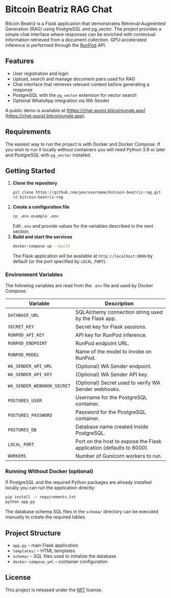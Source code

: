 # Bitcoin Beatriz RAG Chat

Bitcoin Beatriz is a Flask application that demonstrates Retrieval‑Augmented Generation (RAG) using PostgreSQL and pg\_vector. The project provides a simple chat interface where responses can be enriched with contextual information retrieved from a document collection. GPU‑accelerated inference is performed through the [RunPod](https://runpod.io) API.

## Features

- User registration and login
- Upload, search and manage document pairs used for RAG
- Chat interface that retrieves relevant context before generating a response
- PostgreSQL with the `pg_vector` extension for vector search
- Optional WhatsApp integration via WA Sender

A public demo is available at [https://chat-assist.bitcoinjungle.app](https://chat-assist.bitcoinjungle.app).

## Requirements

The easiest way to run the project is with Docker and Docker Compose. If you wish to run it locally without containers you will need Python 3.9 or later and PostgreSQL with `pg_vector` installed.

## Getting Started

1. **Clone the repository**
   ```bash
   git clone https://github.com/yourusername/bitcoin-beatriz-rag.git
   cd bitcoin-beatriz-rag
   ```
2. **Create a configuration file**
   ```bash
   cp .env.example .env
   ```
   Edit `.env` and provide values for the variables described in the next section.
3. **Build and start the services**
   ```bash
   docker-compose up --build
   ```
   The Flask application will be available at `http://localhost:8000` by default (or the port specified by `LOCAL_PORT`).

### Environment Variables

The following variables are read from the `.env` file and used by Docker Compose:

| Variable | Description |
| --- | --- |
| `DATABASE_URL` | SQLAlchemy connection string used by the Flask app. |
| `SECRET_KEY` | Secret key for Flask sessions. |
| `RUNPOD_API_KEY` | API key for RunPod inference. |
| `RUNPOD_ENDPOINT` | RunPod endpoint URL. |
| `RUNPOD_MODEL` | Name of the model to invoke on RunPod. |
| `WA_SENDER_API_URL` | (Optional) WA Sender endpoint. |
| `WA_SENDER_API_KEY` | (Optional) WA Sender API key. |
| `WA_SENDER_WEBHOOK_SECRET` | (Optional) Secret used to verify WA Sender webhooks. |
| `POSTGRES_USER` | Username for the PostgreSQL container. |
| `POSTGRES_PASSWORD` | Password for the PostgreSQL container. |
| `POSTGRES_DB` | Database name created inside PostgreSQL. |
| `LOCAL_PORT` | Port on the host to expose the Flask application (defaults to 8000). |
| `WORKERS` | Number of Gunicorn workers to run. |

### Running Without Docker (optional)

If PostgreSQL and the required Python packages are already installed locally you can run the application directly:

```bash
pip install -r requirements.txt
python app.py
```

The database schema SQL files in the `schema/` directory can be executed manually to create the required tables.

## Project Structure

- `app.py` – main Flask application
- `templates/` – HTML templates
- `schema/` – SQL files used to initialize the database
- `docker-compose.yml` – container configuration

## License

This project is released under the [MIT](https://choosealicense.com/licenses/mit/) license.
